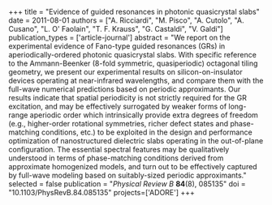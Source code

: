 +++
title = "Evidence of guided resonances in photonic quasicrystal slabs"
date = 2011-08-01
authors = ["A. Ricciardi", "M. Pisco", "A. Cutolo", "A. Cusano", "L. O' Faolain", "T. F. Krauss", "G. Castaldi", "V. Galdi"]
publication_types = ['article-journal']
abstract = "We report on the experimental evidence of Fano-type guided resonances (GRs) in aperiodically-ordered photonic quasicrystal slabs. With specific reference to the Ammann-Beenker (8-fold symmetric, quasiperiodic) octagonal tiling geometry, we present our experimental results on silicon-on-insulator devices operating at near-infrared wavelengths, and compare them with the full-wave numerical predictions based on periodic approximants. Our results indicate that spatial periodicity is not strictly required for the GR excitation, and may be effectively surrogated by weaker forms of long-range aperiodic order which intrinsically provide extra degrees of freedom (e.g., higher-order rotational symmetries, richer defect states and phase-matching conditions, etc.) to be exploited in the design and performance optimization of nanostructured dielectric slabs operating in the out-of-plane configuration. The essential spectral features may be qualitatively understood in terms of phase-matching conditions derived from approximate homogenized models, and turn out to be effectively captured by full-wave modeling based on suitably-sized periodic approximants."
selected = false
publication = "*Physical Review B* **84**(8), 085135"
doi = "10.1103/PhysRevB.84.085135"
projects=['ADORE']
+++
